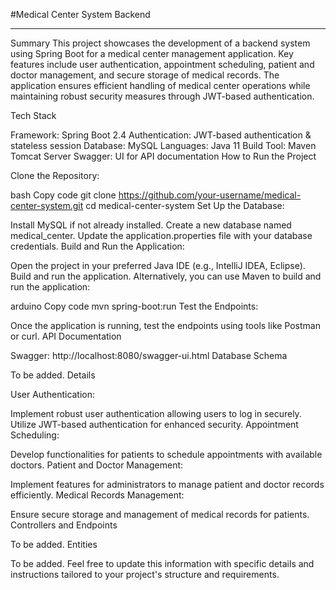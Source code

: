 #Medical Center System Backend
***
Summary
This project showcases the development of a backend system using Spring Boot for a medical center management application. Key features include user authentication, appointment scheduling, patient and doctor management, and secure storage of medical records. The application ensures efficient handling of medical center operations while maintaining robust security measures through JWT-based authentication.

Tech Stack

Framework: Spring Boot 2.4
Authentication: JWT-based authentication & stateless session
Database: MySQL
Languages: Java 11
Build Tool: Maven
Tomcat Server
Swagger: UI for API documentation
How to Run the Project

Clone the Repository:

bash
Copy code
git clone https://github.com/your-username/medical-center-system.git
cd medical-center-system
Set Up the Database:

Install MySQL if not already installed.
Create a new database named medical_center.
Update the application.properties file with your database credentials.
Build and Run the Application:

Open the project in your preferred Java IDE (e.g., IntelliJ IDEA, Eclipse).
Build and run the application.
Alternatively, you can use Maven to build and run the application:

arduino
Copy code
mvn spring-boot:run
Test the Endpoints:

Once the application is running, test the endpoints using tools like Postman or curl.
API Documentation

Swagger: http://localhost:8080/swagger-ui.html
Database Schema

To be added.
Details

User Authentication:

Implement robust user authentication allowing users to log in securely.
Utilize JWT-based authentication for enhanced security.
Appointment Scheduling:

Develop functionalities for patients to schedule appointments with available doctors.
Patient and Doctor Management:

Implement features for administrators to manage patient and doctor records efficiently.
Medical Records Management:

Ensure secure storage and management of medical records for patients.
Controllers and Endpoints

To be added.
Entities

To be added.
Feel free to update this information with specific details and instructions tailored to your project's structure and requirements.
